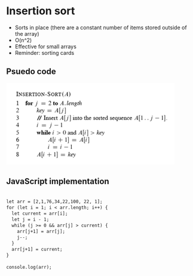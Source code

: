 # Insertion sort
* Sorts in place (there are a constant number of items stored outside of the array)
* O(n^2)
* Effective for small arrays
* Reminder: sorting cards

## Psuedo code
<img src="../images/insertion-sort-psuedo-code.png" style="max-width: 450px;">

## JavaScript implementation
<pre>
<code class="language-javascript">
let arr = [2,1,76,34,22,100, 22, 1];
for (let i = 1; i < arr.length; i++) {
  let current = arr[i];
  let j = i - 1;
  while (j >= 0 && arr[j] > current) {
    arr[j+1] = arr[j];
    j--;
  }
  arr[j+1] = current;
}

console.log(arr);
</code>
</pre>